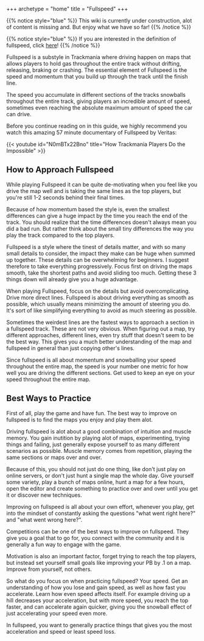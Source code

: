 +++
archetype = "home"
title = "Fullspeed"
+++

{{% notice style="blue" %}}
This wiki is currently under construction, alot of content is missing and. But enjoy what we have so far!
{{% /notice %}}

{{% notice style="blue" %}}
If you are interested in the definition of fullspeed, click [here](/basics/what-is-fullspeed/)!
{{% /notice %}}

Fullspeed is a substyle in Trackmania where driving happen on maps that allows players to hold gas throughout the entire track without drifting, releasing, braking or crashing. The essential element of Fullspeed is the speed and momentum that you build up through the track until the finish line.

The speed you accumulate in different sections of the tracks snowballs throughout the entire track, giving players an incredible amount of speed, sometimes even reaching the absolute maximum amount of speed the car can drive.

Before you continue reading on in this guide, we highly recommend you watch this amazing 57 minute documentary of Fullspeed by Veritas:



{{< youtube id="N0mBTx22Bno" title="How Trackmania Players Do the Impossible" >}}

## How to Approach Fullspeed
While playing Fullspeed it can be quite de-motivating when you feel like you drive the map well and is taking the same lines as the top players, but you're still 1-2 seconds behind their final times.

Because of how momentum based the style is, even the smallest differences can give a huge impact by the time you reach the end of the track. You should realize that the time differences doesn't always mean you did a bad run. But rather think about the small tiny differences the way you play the track compared to the top players.

Fullspeed is a style where the tinest of details matter, and with so many small details to consider, the impact they make can be huge when summed up together. These details can be overwhelming for beginners. I suggest therefore to take everything progressively. Focus first on driving the maps smooth, take the shortest paths and avoid sliding too much. Getting these 3 things down will already give you a huge advantage.

When playing Fullspeed, focus on the details but avoid overcomplicating. Drive more direct lines. Fullspeed is about driving everything as smooth as possible, which usually means minimizing the amount of steering you do. It's sort of like simplifying everything to avoid as much steering as possible.

Sometimes the weirdest lines are the fastest ways to approach a section in a fullspeed track. These are not very obvious. When figuring out a map, try different approaches, different lines, even try stuff that doesn't seem to be the best way. This gives you a much better understanding of the map and fullspeed in general than just copying other's lines.

Since fullspeed is all about momentum and snowballing your speed throughout the entire map, the speed is your number one metric for how well you are driving the different sections. Get used to keep an eye on your speed throughout the entire map.

## Best Ways to Practice

First of all, play the game and have fun. The best way to improve on fullspeed is to find the maps you enjoy and play them alot.

Driving fullspeed is alot about a good combination of intuition and muscle memory. You gain inutition by playing alot of maps, experimenting, trying things and failing, just generally expose yourself to as many different scenarios as possible. Muscle memory comes from repetition, playing the same sections or maps over and over.

Because of this, you should not just do one thing, like don't just play on online servers, or don't just hunt a single map the whole day. Give yourself some variety, play a bunch of maps online, hunt a map for a few hours, open the editor and create something to practice over and over until you get it or discover new techniques.

Improving on fullspeed is all about your own effort, whenever you play, get into the mindset of constantly asking the questions "what went right here?" and "what went wrong here?".

Competitions can be one of the best ways to improve on fullspeed. They give you a goal that to go for, you connect with the community and it is generally a fun way to engage with the game.

Motivation is also an important factor, forget trying to reach the top players, but instead set yourself small goals like improving your PB by .1 on a map. Improve from yourself, not others.

So what do you focus on when practicing fullspeed? Your speed. Get an understanding of how you lose and gain speed, as well as how fast you accelerate. Learn how even speed affects itself. For example driving up a hill decreases your acceleration, but with more speed, you reach the top faster, and can accelerate again quicker, giving you the snowball effect of just accelerating your speed even more.

In fullspeed, you want to generally practice things that gives you the most acceleration and speed or least speed loss.
